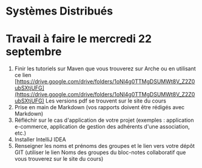 # **Systèmes Distribués**

# Travail à faire le mercredi 22 septembre

1. Finir les tutoriels sur Maven que vous trouverez sur Arche ou en utilisant ce lien [https://drive.google.com/drive/folders/1oNl4g0TTMgDSUMWt8V_Z2Z0ubSXtjUFG](https://drive.google.com/drive/folders/1oNl4g0TTMgDSUMWt8V_Z2Z0ubSXtjUFG) 
Les versions pdf se trouvent sur le site du cours
2. Prise en main de Markdown (vos rapports doivent être rédigés avec Markdown)
3. Réfléchir sur le cas d'application de votre projet (exemples : application e-commerce, application de gestion des adhérents d'une association, etc.)
5. Installer IntelliJ IDEA
6. Renseigner les noms et prénoms des groupes et le lien vers votre dépôt GIT (utiliser le lien Noms des groupes du bloc-notes collaboratif que vous trouverez sur le site du cours)


